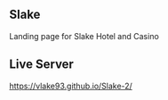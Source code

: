 ## Slake

Landing page for Slake Hotel and Casino

## Live Server

https://vlake93.github.io/Slake-2/
